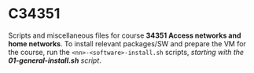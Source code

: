 # C34351

Scripts and miscellaneous files for course **34351 Access networks and home networks**. To install relevant packages/SW and prepare the VM for the course, run the ```<nn>-<software>-install.sh``` scripts, *starting with the **01-general-install.sh** script*.

